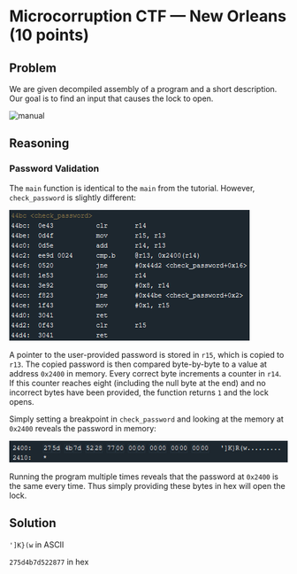 # Microcorruption CTF — New Orleans (10 points)

## Problem

We are given decompiled assembly of a program and a short description. Our goal is to find an input that causes the lock to open.

![manual](tutorial.png)

## Reasoning

### Password Validation

The `main` function is identical to the `main` from the tutorial. However, `check_password` is slightly different:

![check_password](check_password.png)

A pointer to the user-provided password is stored in `r15`, which is copied to `r13`. The copied password is then compared byte-by-byte to a value at address `0x2400`
in memory. Every correct byte increments a counter in `r14`. If this counter reaches eight (including the null byte at the end) and no incorrect bytes have been provided,
the function returns `1` and the lock opens.

Simply setting a breakpoint in `check_password` and looking at the memory at `0x2400` reveals the password in memory:

![password in memory](password_in_memory.png)

Running the program multiple times reveals that the password at `0x2400` is the same every time. Thus simply providing these bytes in hex will open the lock.

## Solution

`']K}(w` in ASCII

`275d4b7d522877` in hex
